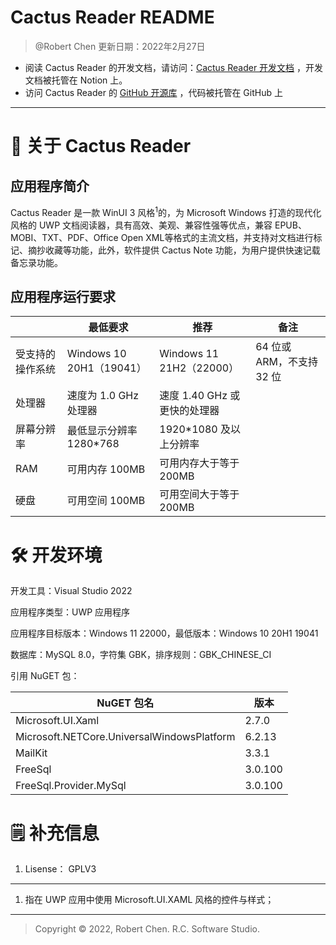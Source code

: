 # Cactus Reader README

> @Robert Chen 更新日期：2022年2月27日

- 阅读 Cactus Reader 的开发文档，请访问：[Cactus Reader 开发文档](https://www.notion.so/robertchen13/Cactus-Reader-93e5d471876f4bcbb78c0d7500a69631?source=copy_link) ，开发文档被托管在 Notion 上。
- 访问 Cactus Reader 的 [GitHub 开源库](https://github.com/Robert-RK-Chen/Cactus-Reader) ，代码被托管在 GitHub 上

---

# 🌵 关于 Cactus Reader

## 应用程序简介

Cactus Reader 是一款 WinUI 3 风格$^1$的，为 Microsoft Windows 打造的现代化风格的 UWP 文档阅读器，具有高效、美观、兼容性强等优点，兼容 EPUB、MOBI、TXT、PDF、Office Open XML等格式的主流文档，并支持对文档进行标记、摘抄收藏等功能，此外，软件提供 Cactus Note 功能，为用户提供快速记载备忘录功能。

## 应用程序运行要求

|  | 最低要求 | 推荐 | 备注 |
| --- | --- | --- | --- |
| 受支持的操作系统 | Windows 10 20H1（19041） | Windows 11 21H2（22000） | 64 位或 ARM，不支持 32 位 |
| 处理器 | 速度为 1.0 GHz 处理器 | 速度 1.40 GHz 或更快的处理器 |  |
| 屏幕分辨率 | 最低显示分辨率 1280*768 | 1920*1080 及以上分辨率 |  |
| RAM | 可用内存 100MB | 可用内存大于等于 200MB |  |
| 硬盘 | 可用空间 100MB | 可用空间大于等于 200MB |  |

# 🛠️ 开发环境

开发工具：Visual Studio 2022

应用程序类型：UWP 应用程序

应用程序目标版本：Windows 11 22000，最低版本：Windows 10 20H1 19041

数据库：MySQL 8.0，字符集 GBK，排序规则：GBK_CHINESE_CI

引用 NuGET 包：

| NuGET 包名 | 版本 |
| --- | --- |
| Microsoft.UI.Xaml | 2.7.0 |
| Microsoft.NETCore.UniversalWindowsPlatform | 6.2.13 |
| MailKit | 3.3.1 |
| FreeSql | 3.0.100 |
| FreeSql.Provider.MySql | 3.0.100 |

# 🗒️ 补充信息

1. Lisense： GPLV3

---

1. 指在 UWP 应用中使用 Microsoft.UI.XAML 风格的控件与样式；

---

> Copyright © 2022, Robert Chen. R.C. Software Studio. 
